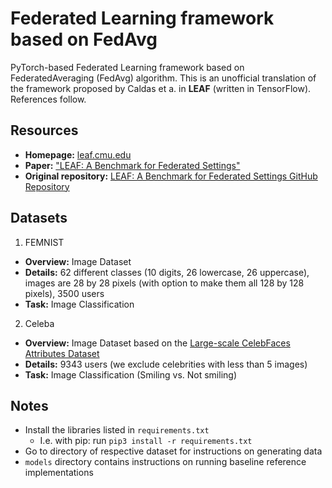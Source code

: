 # Federated Learning framework based on FedAvg

PyTorch-based Federated Learning framework based on FederatedAveraging (FedAvg) algorithm.
This is an unofficial translation of the framework proposed by Caldas et a. in **LEAF** (written in TensorFlow). References follow. 

## Resources

  * **Homepage:** [leaf.cmu.edu](https://leaf.cmu.edu)
  * **Paper:** ["LEAF: A Benchmark for Federated Settings"](https://arxiv.org/abs/1812.01097)
  * **Original repository:** [LEAF: A Benchmark for Federated Settings GitHub Repository](https://github.com/TalwalkarLab/leaf)

## Datasets

1. FEMNIST

  * **Overview:** Image Dataset
  * **Details:** 62 different classes (10 digits, 26 lowercase, 26 uppercase), images are 28 by 28 pixels (with option to make them all 128 by 128 pixels), 3500 users
  * **Task:** Image Classification

[comment]: <> (2. Sentiment140)

[comment]: <> (  * **Overview:** Text Dataset of Tweets)

[comment]: <> (  * **Details** 660120 users)

[comment]: <> (  * **Task:** Sentiment Analysis)

[comment]: <> (3. Shakespeare)

[comment]: <> (  * **Overview:** Text Dataset of Shakespeare Dialogues)

[comment]: <> (  * **Details:** 1129 users &#40;reduced to 660 with our choice of sequence length. See [bug]&#40;https://github.com/TalwalkarLab/leaf/issues/19&#41;.&#41;)

[comment]: <> (  * **Task:** Next-Character Prediction)

2. Celeba

  * **Overview:** Image Dataset based on the [Large-scale CelebFaces Attributes Dataset](http://mmlab.ie.cuhk.edu.hk/projects/CelebA.html)
  * **Details:** 9343 users (we exclude celebrities with less than 5 images)
  * **Task:** Image Classification (Smiling vs. Not smiling)

[comment]: <> (5. Synthetic Dataset)

[comment]: <> (  * **Overview:** We propose a process to generate synthetic, challenging federated datasets. The high-level goal is to create devices whose true models are device-dependant. To see a description of the whole generative process, please refer to the paper)

[comment]: <> (  * **Details:** The user can customize the number of devices, the number of classes and the number of dimensions, among others)

[comment]: <> (  * **Task:** Classification)

[comment]: <> (6. Reddit)

[comment]: <> (  * **Overview:** We preprocess the Reddit data released by [pushshift.io]&#40;https://files.pushshift.io/reddit/&#41; corresponding to December 2017.)

[comment]: <> (  * **Details:** 1,660,820 users with a total of 56,587,343 comments. )

[comment]: <> (  * **Task:** Next-word Prediction.)

## Notes

- Install the libraries listed in ```requirements.txt```
    - I.e. with pip: run ```pip3 install -r requirements.txt```
- Go to directory of respective dataset for instructions on generating data
- ```models``` directory contains instructions on running baseline reference implementations